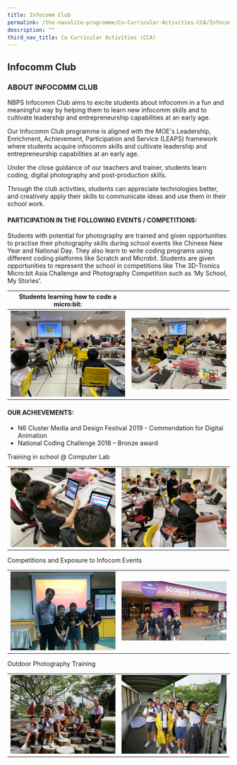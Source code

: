 ```yaml
---
title: Infocomm Club
permalink: /the-navalite-programme/Co-Curricular-Activities-CCA/Infocomm-Club/
description: ""
third_nav_title: Co Curricular Activities (CCA)
---
```

## Infocomm Club

### ABOUT INFOCOMM CLUB

NBPS Infocomm Club aims to excite students about infocomm in a fun and meaningful way by helping them to learn new infocomm skills and to cultivate leadership and entrepreneurship capabilities at an early age. 

  

Our Infocomm Club programme is aligned with the MOE's Leadership, Enrichment, Achievement, Participation and Service (LEAPS) framework where students acquire infocomm skills and cultivate leadership and entrepreneurship capabilities at an early age.

  

Under the close guidance of our teachers and trainer, students learn coding, digital photography and post-production skills. 

  

Through the club activities, students can appreciate technologies better, and creatively apply their skills to communicate ideas and use them in their school work.

  

#### PARTICIPATION IN THE FOLLOWING EVENTS / COMPETITIONS:

Students with potential for photography are trained and given opportunities to practise their photography skills during school events like Chinese New Year and National Day. They also learn to write coding programs using different coding platforms like Scratch and Microbit. Students are given opportunities to represent the school in competitions like The 3D-Tronics Micro:bit Asia Challenge and Photography Competition such as ‘My School, My Stories’.



| **Students learning how to code a micro:bit:** | | 
| ---------- | -------- | 
| ![](/images/infocomm_1.png)     | ![](/images/infocomm_2.png)     | 

#### OUR ACHIEVEMENTS:

*   N6 Cluster Media and Design Festival 2019 - Commendation for Digital Animation  
*   National Coding Challenge 2018 – Bronze award

Training in school @ Computer Lab


|  | | 
| -------- | -------- | 
|  ![](/images/Infocomm3.jpeg)    |  ![](/images/Infocomm4.jpeg)    | 
Competitions and Exposure to Infocom Events

|  | | 
| -------- | -------- | 
|  ![](/images/Infocomm5.jpeg)    |   ![](/images/Inforcomm6.jpeg)   | 
Outdoor Photography Training

|  | | 
| -------- | -------- | 
|  ![](/images/Infocomm7.jpeg)    |   ![](/images/Infocomm8.jpeg)   |